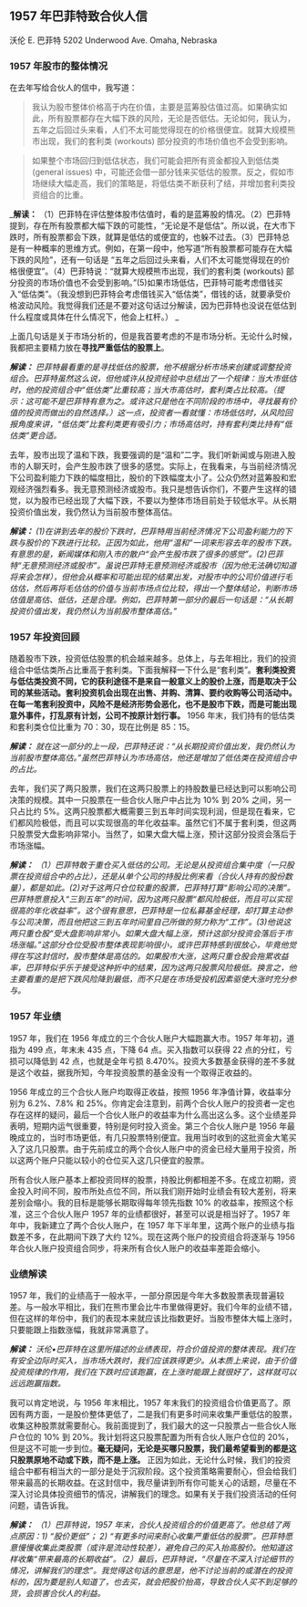## 1957 年巴菲特致合伙人信

沃伦 E. 巴菲特 5202 Underwood Ave. Omaha, Nebraska

### 1957 年股市的整体情况

在去年写给合伙人的信中，我写道：

>我认为股市整体价格高于内在价值，主要是蓝筹股估值过高。如果确实如此，所有股票都存在大幅下跌的风险，无论是否低估。无论如何，我认为，五年之后回过头来看，人们不太可能觉得现在的价格很便宜。就算大规模熊市出现，我们的套利类 (workouts) 部分投资的市场价值也不会受到影响。

>如果整个市场回归到低估状态，我们可能会把所有资金都投入到低估类 (general issues) 中，可能还会借一部分钱来买低估的股票。反之，假如市场继续大幅走高，我们的策略是，将低估类不断获利了结，并增加套利类投资组合的比重。

_**解读：** （1）巴菲特在评估整体股市估值时，看的是蓝筹股的情况。（2）巴菲特提到，存在所有股票都大幅下跌的可能性，“无论是不是低估”。所以说，在大市下跌时，所有股票都会下跌，就算是低估的或便宜的，也躲不过去。（3）巴菲特总是有一种概率的思维方式。例如，在第一段中，他写道“所有股票都可能存在大幅下跌的风险”，还有一句话是 “五年之后回过头来看，人们不太可能觉得现在的价格很便宜”。（4）巴菲特说：“就算大规模熊市出现，我们的套利类 (workouts) 部分投资的市场价值也不会受到影响。”(5)如果市场低估，巴菲特可能考虑借钱买入“低估类”。（我没想到巴菲特会考虑借钱买入“低估类”，借钱的话，就要承受价格波动风险。我觉得我们还是不要对这句话过分解读，因为巴菲特也没说在低估到什么程度或具体在什么情况下，他会上杠杆。） _

上面几句话是关于市场分析的，但是我首要考虑的不是市场分析。无论什么时候，我都把主要精力放在**寻找严重低估的股票上**。

_**解读：**  巴菲特最看重的是寻找低估的股票，他不根据分析市场来创建或调整投资组合。巴菲特虽然这么说，但他或许从投资经验中总结出了一个规律：当大市低估时，他的投资组合中“低估类”比重较高；当大市高估时，套利类占比较高。（提示：这可能不是巴菲特有意为之。或许这只是他在不同阶段的市场中，寻找最有价值的投资而做出的自然选择。）这一点，投资者一看就懂：市场低估时，从风险回报角度来讲，“低估类”比套利类更有吸引力；市场高估时，持有套利类比持有“低估类”更合适。_

去年，股市出现了温和下跌，我要强调的是“温和”二字。我们听新闻或与刚进入股市的人聊天时，会产生股市跌了很多的感觉。实际上，在我看来，与当前经济情况下公司盈利能力下跌的幅度相比，股价的下跌幅度太小了。公众仍然对蓝筹股和宏观经济强烈看多。我无意预测经济或股市。我只是想告诉你们，不要产生这样的错觉，以为股市已经出现了大幅下跌，不要以为整体市场目前处于较低水平。从长期投资价值出发，我仍然认为当前股市整体高估。

_**解读：** (1)在讲到去年的股价下跌时，巴菲特用当前经济情况下公司盈利能力的下跌与股价的下跌进行比较。正因为如此，他用“温和”一词来形容去年的股市下跌。有意思的是，新闻媒体和刚入市的散户“会产生股市跌了很多的感觉”。(2)巴菲特“无意预测经济或股市”。虽说巴菲特无意预测经济或股市（因为他无法确切知道将来会怎样），但他会从概率和可能出现的结果出发，对股市中的公司价值进行毛估估，然后再将毛估估的价值与当前市场点位比较，得出一个整体结论，判断市场估值是高估、低估，还是合理。例如，巴菲特第一部分的最后一句话是：“从长期投资价值出发，我仍然认为当前股市整体高估。”_

### 1957 年投资回顾

随着股市下跌，投资低估股票的机会越来越多。总体上，与去年相比，我们的投资组合中低估类所占比重高于套利类。下面我解释一下什么是“套利类”。**套利类投资与低估类投资不同，它的获利途径不是来自一般意义上的股价上涨，而是取决于公司的某些活动。套利投资机会出现在出售、并购、清算、要约收购等公司活动中。在每一笔套利投资中，风险不是经济形势会恶化，也不是股市下跌，而是可能出现意外事件，打乱原有计划，公司不按原计划行事。** 1956 年末，我们持有的低估类和套利类仓位比重为 70：30，现在比例是 85：15。

_**解读：** 就在这一部分的上一段，巴菲特还说：“从长期投资价值出发，我仍然认为当前股市整体高估。”虽然巴菲特认为市场高估，他还是增加了低估类在投资组合中的占比。_

去年，我们买了两只股票，我们在这两只股票上的持股数量已经达到可以影响公司决策的规模。其中一只股票在一些合伙人账户中占比为 10% 到 20% 之间，另一只占比约 5%。这两只股票都大概需要三到五年时间实现利润，但是现在看来，它们都风险极低，而且可以实现很高的年化收益率。虽然它们不属于套利类，但这两只股票受大盘影响非常小。当然了，如果大盘大幅上涨，预计这部分投资会落后于市场涨幅。

_**解读：** （1）巴菲特敢于重仓买入低估的公司。无论是从投资组合集中度（一只股票在投资组合中的占比），还是从单个公司的持股比例来看（合伙人持有的股份数量），都是如此。(2)对于这两只仓位较重的股票，巴菲特打算“影响公司的决策”。巴菲特愿意投入“三到五年”的时间，因为这两只股票“都风险极低，而且可以实现很高的年化收益率”。这个很有意思，巴菲特是一位私募基金经理，却打算主动参与公司决策，而且他把这三到五年时间里自己所做的努力称为“工作”。(3)他说这两只重仓股“受大盘影响非常小。如果大盘大幅上涨，预计这部分投资会落后于市场涨幅。”这部分仓位受股市整体表现影响很小，或许巴菲特感到很放心，毕竟他觉得在写这封信时，股市整体是高估的。如果股市大涨，这两只重仓股会拖累收益率，巴菲特似乎乐于接受这种折中的结果，因为这两只股票风险极低。换言之，他主要看重的是把下跌风险降到最低，而不只是在市场受投机因素驱使大涨时充分参与。_

### 1957 年业绩

1957 年，我们在 1956 年成立的三个合伙人账户大幅跑赢大市。1957 年年初，道指为 499 点，年末未 435 点，下降 64 点。买入指数可以获得 22 点的分红，亏损可以降低到 42 点，也就是全年亏损 8.470%。投资大多数基金获得的差不多就是这个收益，据我所知，今年投资股票的基金没有一个取得正收益的。

1956 年成立的三个合伙人账户均取得正收益，按照 1956 年净值计算，收益率分别为 6.2%、7.8% 和 25%。你肯定会注意到，前两个合伙人账户的投资者一定也存在这样的疑问，最后一个合伙人账户的收益率为什么高出这么多。这个业绩差异表明，短期内运气很重要，特别是何时投入资金。第三个合伙人账户是 1956 年最晚成立的，当时市场更低，有几只股票特别便宜。我用当时收到的这批资金大笔买入了这几只股票。由于先前成立的两个合伙人账户中的资金已经大量用于投资，所以这两个账户只能以较小的仓位买入这几只便宜的股票。

所有合伙人账户基本上都投资同样的股票，持股比例都相差不多。在成立初期，资金投入时间不同，股市所处点位不同，所以我们刚开始时业绩会有较大差别，将来差别会缩小。我的目标是能够长期取得每年领先指数 10% 的收益率，按照这个标准，这三个合伙人账户 1957 年的业绩都很好，甚至可以说是相当好了。1957 年年中，我新建立了两个合伙人账户，在 1957 年下半年里，这两个账户的业绩与指数差不多，在此期间下跌了大约 12%。现在这两个账户的投资组合将逐渐与 1956 年合伙人账户投资组合同步，将来所有合伙人账户的收益率差距会缩小。

### 业绩解读

1957 年，我们的业绩高于一般水平，一部分原因是今年大多数股票表现普遍较差。与一般水平相比，我们在熊市里会比牛市里做得更好。我们今年的业绩不错，但在这样的年份中，我们的表现本来就应该比指数更好。当股市整体大幅上涨时，只要能跟上指数涨幅，我就非常满意了。

_**解读：** 沃伦•巴菲特在这里所描述的业绩表现，符合价值投资的整体表现。我们在有安全边际时买入，当市场大跌时，我们应该跌得更少。从本质上来说，由于价值投资规律的作用，我们在下跌时应该跑赢，在上涨时能跟上就很好了，这样就可以远远跑赢指数。_

我可以肯定地说，与 1956 年末相比，1957 年末我们的投资组合价值更高了。原因有两方面，一是股价整体更低了，二是我们有更多时间来收集严重低估的股票，收集这种股票就需要耐心。我前面提到了，我们最大的这一只股票占一些合伙人账户仓位的 10% 到 20%。我计划将这只股票配置为所有合伙人账户仓位的 20%，但是这不可能一步到位。**毫无疑问，无论是买哪只股票，我们最希望看到的都是这只股票原地不动或下跌，而不是上涨。** 正因为如此，无论什么时候，我们的投资组合中都有相当大的一部分是处于沉寂阶段。这个投资策略需要耐心，但会给我们带来最高的长期收益。在这封信中，我尽量讲到所有你可能关心的话题，尽量在不深入讨论具体投资细节的情况，讲解我们的理念。如果有关于我们投资活动的任何问题，请告诉我。

_**解读：** （1）巴菲特说，1957 年末，合伙人投资组合的价值更高了。他总结了两点原因：1) “股价更低”； 2) “有更多时间来耐心收集严重低估的股票”。巴菲特愿意慢慢收集此类股票（或许是流动性较差），避免自己的买入抬高股价。他知道这样收集“带来最高的长期收益”。（2）最后，巴菲特说，“尽量在不深入讨论细节的情况，讲解我们的理念”。我觉得这句话的意思是，他不讨论当前的或潜在的投资标的，因为要是别人知道了，也去买，就会把股价抬高，导致合伙人买不到足够的货，会损害合伙人的利益。_

